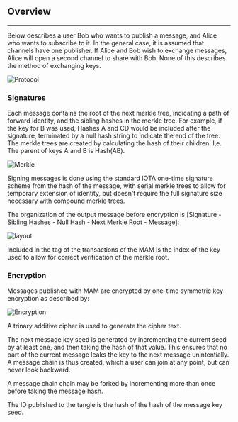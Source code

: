 ## Overview
----

Below describes a user Bob who wants to publish a message, and Alice who wants to subscribe to it.
In the general case, it is assumed that channels have one publisher. 
If Alice and Bob wish to exchange messages, Alice will open a second channel to share with Bob.
None of this describes the method of exchanging keys.

![Protocol](https://iotaledger.github.io/mam.client.js/doc/mam-diagram.svg)


### Signatures

Each message contains the root of the next merkle tree, indicating a path of forward identity, and the sibling hashes in the merkle tree. For example, if the key for B was used, Hashes A and CD would be included after the signature, terminated by a null hash string to indicate the end of the tree.
The merkle trees are created by calculating the hash of their children. I,e. The parent of keys A and B is Hash(AB).

![Merkle](https://iotaledger.github.io/mam.client.js/doc/serial-merkle.svg)

Signing messages is done using the standard IOTA one-time signature scheme from the hash of the message, 
with serial merkle trees to allow for temporary extension of identity,
but doesn't require the full signature size necessary with compound merkle trees.

The organization of the output message before encryption is [Signature - Sibling Hashes - Null Hash - Next Merkle Root - Message]:

![layout](https://iotaledger.github.io/mam.client.js/doc/mam-layout.svg)

Included in the tag of the transactions of the MAM is the index of the key used to allow for correct verification of the merkle root.

### Encryption
Messages published with MAM are encrypted by one-time symmetric key encryption as described by:

![Encryption](https://iotaledger.github.io/mam.client.js/doc/encryption.svg)

A trinary additive cipher is used to generate the cipher text.

The next message key seed is generated by incrementing the current seed by at least one, 
and then taking the hash  of that value. 
This ensures that no part of the current message leaks the key to the next message unintentially.
A message chain is thus created, which a user can join at any point, but can never look backward.

A message chain chain may be forked by incrementing more than once before taking the message hash.

The ID published to the tangle is the hash of the hash of the message key seed.
